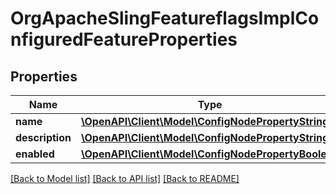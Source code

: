 # OrgApacheSlingFeatureflagsImplConfiguredFeatureProperties

## Properties
Name | Type | Description | Notes
------------ | ------------- | ------------- | -------------
**name** | [**\OpenAPI\Client\Model\ConfigNodePropertyString**](ConfigNodePropertyString.md) |  | [optional] 
**description** | [**\OpenAPI\Client\Model\ConfigNodePropertyString**](ConfigNodePropertyString.md) |  | [optional] 
**enabled** | [**\OpenAPI\Client\Model\ConfigNodePropertyBoolean**](ConfigNodePropertyBoolean.md) |  | [optional] 

[[Back to Model list]](../README.md#documentation-for-models) [[Back to API list]](../README.md#documentation-for-api-endpoints) [[Back to README]](../README.md)


